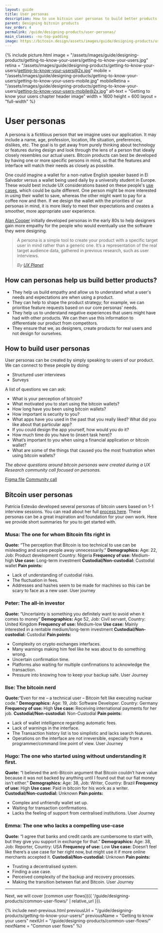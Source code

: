 ```yaml
---
layout: guide
title: User personas
description: How to use bitcoin user personas to build better products
parent: Designing bitcoin products
nav_order: 4
permalink: /guide/designing-products/user-personas/
main_classes: -no-top-padding
image: https://bitcoin.design/assets/images/guide/designing-products/user-personas/user-personas-preview.jpg
---
```


<!--

Editor's notes

Illustration sources

header: https://www.figma.com/file/eepTzz238Jkb5WAt5DTWw8/getting-to-know-your-users?node-id=12%3A1

-->

{% include picture.html
   image = "/assets/images/guide/designing-products/getting-to-know-your-users/getting-to-know-your-users.jpg"
   retina = "/assets/images/guide/designing-products/getting-to-know-your-users/getting-to-know-your-users@2x.jpg"
   mobile = "/assets/images/guide/designing-products/getting-to-know-your-users/getting-to-know-your-users-mobile.jpg"
   mobileRetina = "/assets/images/guide/designing-products/getting-to-know-your-users/getting-to-know-your-users-mobile@2x.jpg"
   alt-text = "Getting to know your users chapter header image"
   width = 1600
   height = 600
   layout = "full-width"
%}

# User personas
A persona is a fictitious person that we imagine uses our application. It may include a name, age, profession, location, life situation, preferences, dislikes, etc. The goal is to get away from purely thinking about technology or features during design and look through the lens of a person that ideally closely resembles our actual users. Bitcoin products can best be developed by having one or more specific persons in mind, so that the features and interface will match their needs as closely as possible.

One could imagine a wallet for a non-native English speaker based in El Salvador versus a wallet being used daily by a university student in Europe. These would best include UX considerations based on these people's [use cases](https://bitcoin.design/guide/designing-products/personal-finance/), which could be quite different. One person might be more interested in using their wallet to save, whereas the other might want to pay for a coffee now and then. If we design the wallet with the priorities of our personas in mind, it is more likely to meet their expectations and creates a smoother, more appropriate user experience.



[Alan Cooper](https://en.wikipedia.org/wiki/Alan_Cooper) initially developed personas in the early 80s to help designers gain more empathy for the people who would eventually use the software they were designing.

> A persona is a simple tool to create your product with a specific target user in mind rather than a generic one. It’s a representation of the real target audience data, gathered in previous research, such as user interviews.
>
> <cite>By <a href="https://uxplanet.org/how-to-create-personas-step-by-step-guide-303d7b0d81b4">UX Planet</a></cite>

## How can personas help us build better products?

- They help us build empathy and allow us to understand what a user's needs and expectations are when using a product.
- They can help to shape the product strategy; for example, we can prioritise feature requests based on our core personas' needs.
- They help us to understand negative experiences that users might have had with other products. We can then use this information to differentiate our product from competitors.
- They ensure that we, as designers, create products for real users and not design for ourselves.

## How to build user personas
User personas can be created by simply speaking to users of our product. We can connect to these people by doing:
- Structured user interviews
- Surveys

A list of questions we can ask:
- What is your perception of bitcoin?
- What motivated you to start using the bitcoin wallets?
- How long have you been using bitcoin wallets?
- How important is security to you?
- What apps have you used in the past that you really liked? What did you like about that particular app?
- If you could design the app yourself, how would you do it?
- How much time do you have to (insert task here)?
- What’s important to you when using a financial application or bitcoin wallet?
- What are some of the things that caused you the most frustration when using bitcoin wallets?

_The above questions around bitcoin personas were created during a UX Research community call focused on personas._

[Figma file](https://www.figma.com/file/7g3FRoxzXnNJwzY1lbKzU2/Bitcoin-Design-guide-Personas?node-id=0%3A1)
[Community call](https://www.youtube.com/watch?v=PSHJzIsEzKA)

## Bitcoin user personas
Patrícia Estevão developed several personas of bitcoin users based on 1-1 interview sessions. You can read about her full [process here](https://patestevao.com/work/bitcoin-ux-research). These personas can be a great inspiration and foundation for your own work. Here we provide short summaries for you to get started with.

### Musa: The one for whom Bitcoin fits right in

**Quote:** “The perception that Bitcoin is too technical to use can be misleading and scare people away unnecessarily.”
**Demographics:** Age: 22, Job: Product development Country: Nigeria
**Frequency of use:** Medium-high
**Use case:** Long-term investment
**Custodial/Non-custodial:** Custodial wallet
**Pain points:**
- Lack of understanding of custodial risks.
- The fluctuation in fees.
- Addresses and hashes seem to be made for machines so this can be scary to face as a new user.
User journey

### Peter: The all-in investor
**Quote:** “Uncertainty is something you definitely want to avoid when it comes to money”
**Demographics:** Age 52, Job: Civil servant, Country: United Kingdom
**Frequency of use:** Medium-low
**Use case:** Mainly interested in a rentable medium/long-term investment
**Custodial/Non-custodial:** Custodial
**Pain points:**
- Complexity on crypto exchanges interfaces.
- Many warnings making him feel like he was about to do something wrong.
- Uncertain confirmation time.
- Platforms also waiting for multiple confirmations to acknowledge the transaction.
- Pressure into knowing how to keep your backup safe.
User Journey

### Ilse: The bitcoin nerd
**Quote:**“Even for me – a technical user – Bitcoin felt like executing nuclear code.”
**Demographics:** Age: 19, Job: Software Developer. Country: Germany
**Frequency of use:** High
**Use case:** Receiving international payments for her job.
**Custodial/Non-custodial:** Non-Custodial
**Pain points:**
- Lack of wallet intelligence regarding automatic fees.
- Lack of warnings in the interface.
- The Transaction history list is too simplistic and lacks search features.
- Operations on the interface are not irreversible, especially from a programmer/command line point of view.
User Journey

### Hugo: The one who started using without understanding it first.
**Quote:** “I believed the anti-Bitcoin argument that Bitcoin couldn’t have value because it was not backed by anything until I found out that our fiat money isn’t either.”
**Demographics:** Age: 38, Job: Writer, Country: Brazil
**Frequency of use:** High
**Use case:** Paid in bitcoin for his work as a writer.
**Custodial/Non-custodial:** Unknown
**Pain points:**
- Complex and unfriendly wallet set up.
- Waiting for transaction confirmations.
- Lacks the feeling of support from centralised institutions.
User Journey

### Emma: The one who lacks a compelling use-case
**Quote:** “I agree that banks and credit cards are cumbersome to start with, but they give you support in exchange for that.”
**Demographics:** Age: 38, Job: Reporter, Country: USA
**Frequency of use:** Low
**Use case:** Doesn’t feel like there’s a use case for her right now, but might use it if more online merchants accepted it.
**Custodial/Non-custodial:**  Unknown
**Pain points:**
- Trusting a decentralised system.
- Finding a use case.
- Perceived complexity of the backup and recovery processes.
- Making the transition between fiat and Bitcoin.
User Journey


---

Next, we will cover [common user flows]({{ '/guide/designing-products/common-user-flows/' | relative_url }}).

{% include next-previous.html
   previousUrl = "/guide/designing-products/getting-to-know-your-users/"
   previousName = "Getting to know your users"
   nextUrl = "/guide/designing-products/common-user-flows/"
   nextName = "Common user flows"
%}
